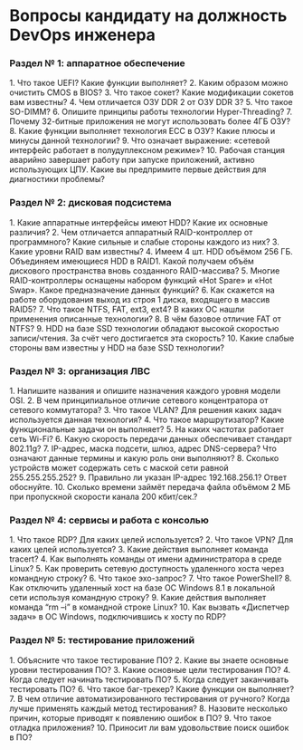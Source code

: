 # Вопросы кандидату на должность DevOps инженера

<h3>Раздел № 1: аппаратное обеспечение</h3>
1.	Что такое UEFI? Какие функции выполняет?
2.	Каким образом можно очистить CMOS в BIOS?
3.	Что такое сокет? Какие модификации сокетов вам известны?
4.	Чем отличается ОЗУ DDR 2 от ОЗУ DDR 3?
5.	Что такое SO-DIMM?
6.	Опишите принципы работы технологии Hyper-Threading? 
7.	Почему 32-битные приложения не могут использовать более 4ГБ ОЗУ?
8.	Какие функции выполняет технология ECC в ОЗУ? Какие плюсы и минусы данной технологии?
9.	Что означает выражение: «сетевой интерфейс работает в полудуплексном режиме»?
10.	Рабочая станция аварийно завершает работу при запуске приложений, активно использующих ЦПУ.  Какие вы предпримите первые действия для диагностики проблемы?

<h3>Раздел № 2: дисковая подсистема</h3>
1.	Какие аппаратные интерфейсы имеют HDD? Какие их основные различия?
2.	Чем отличается аппаратный RAID-контроллер от программного? Какие сильные и слабые стороны каждого из них?
3.	Какие уровни RAID вам известны?
4.	Имеем 4 шт. HDD объёмом 256 ГБ. Объединяем имеющиеся HDD в RAID1. Какой получаем объём дискового пространства вновь созданного RAID-массива?
5.	Многие RAID-контроллеры оснащены набором функций «Hot Spare» и «Hot Swap». Какое предназначение данных функций?
6.	Как скажется на работе оборудования выход из строя 1 диска, входящего в массив RAID5?
7.	Что такое NTFS, FAT, ext3, ext4? В каких ОС нашли применения описанные технологии?
8.	В чём базовое отличие FAT от NTFS?
9.	HDD на базе SSD технологии обладают высокой скоростью записи/чтения. За счёт чего достигается эта скорость?
10.	Какие слабые стороны вам известны у HDD на базе SSD технологии?

<h3>Раздел № 3: организация ЛВС</h3>
1.	Напишите названия и опишите назначения каждого уровня модели OSI.
2.	В чем принципиальное отличие сетевого концентратора от сетевого коммутатора?
3.	Что такое VLAN? Для решения каких задач используется данная технология?
4.	Что такое маршрутизатор? Какие функциональные задачи он выполняет?
5.	На каких частотах работает сеть Wi-Fi?
6.	Какую скорость передачи данных обеспечивает стандарт 802.11g?
7.	IP-адрес, маска подсети, шлюз, адрес DNS-сервера? Что означают данные термины и какую роль они выполняют?
8.	Сколько устройств может содержать сеть с маской сети равной 255.255.255.252?
9.	Правильно ли указан IP-адрес 192.168.256.1? Ответ обоснуйте.
10.	Сколько времени займёт передача файла объёмом 2 МБ при пропускной скорости канала 200 кбит/сек.?

<h3>Раздел № 4: сервисы и работа с консолью</h3>
1.	Что такое RDP? Для каких целей используется?
2.	Что такое VPN? Для каких целей используется?
3.	Какие действия выполняет команда tracert?
4.	Как выполнять команды от имени администратора в среде Linux?
5.	Как проверить сетевую доступность удаленного хоста через командную строку?
6.	Что такое эхо-запрос?
7.	Что такое PowerShell?
8.	Как отключить удаленный хост на базе ОС Windows 8.1 в локальной сети используя командную строку?
9.	Какие действия выполняет команда “rm –i” в командной строке Linux?
10.	Как вызвать «Диспетчер задач» в ОС Windows, подключившись к хосту по RDP?

<h3>Раздел № 5: тестирование приложений</h3>
1.	Объясните что такое тестирование ПО?
2.	Какие вы знаете основные уровни тестирования ПО?
3.	Какие основные цели тестирования ПО?
4.	Когда следует начинать тестировать ПО?
5.	Когда следует заканчивать тестировать ПО?
6.	Что такое баг-трекер? Какие функции он выполняет?
7.	В чем отличие автоматизированного тестирования от ручного? Когда лучше применять каждый метод тестирования?
8.	Назовите несколько причин, которые приводят к появлению ошибок в ПО?
9.	Что такое отладка приложения?
10.	Приносит ли вам удовольствие поиск ошибок в ПО?
